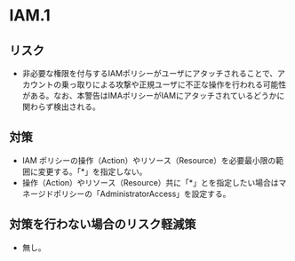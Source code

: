 # IAM.1

## リスク

- 非必要な権限を付与するIAMポリシーがユーザにアタッチされることで、アカウントの乗っ取りによる攻撃や正規ユーザに不正な操作を行われる可能性がある。なお、本警告はIMAポリシーがIAMにアタッチされているどうかに関わらず検出される。

## 対策

- IAM ポリシーの操作（Action）やリソース（Resource）を必要最小限の範囲に変更する。「*」を指定しない。
- 操作（Action）やリソース（Resource）共に「*」とを指定したい場合はマネージドポリシーの「AdministratorAccess」を設定する。

## 対策を行わない場合のリスク軽減策

- 無し。
